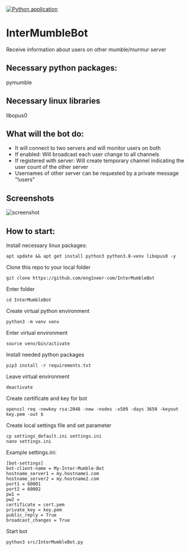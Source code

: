[![Python application](https://github.com/eng1neer-com/InterMumbleBot/actions/workflows/python-app.yml/badge.svg)](https://github.com/eng1neer-com/InterMumbleBot/actions/workflows/python-app.yml)

# InterMumbleBot
Receive information about users on other mumble/murmur server

## Necessary python packages:
pymumble

## Necessary linux libraries
libopus0

## What will the bot do:
- It will connect to two servers and will monitor users on both
- If enabled: Will broadcast each user change to all channels
- If registered with server: Will create temporary channel indicating the user count of the other server
- Usernames of other server can be requested by a private message "!users"

## Screenshots
![screenshot](https://user-images.githubusercontent.com/97258440/159071121-7138c67a-736f-4083-95a4-cd59942ac423.PNG)

## How to start:
Install necessary linux packages:
```
apt update && apt get install python3 python3.8-venv libopus0 -y
```
Clone this repo to your local folder
```
git clone https://github.com/eng1neer-com/InterMumbleBot
```
Enter folder
```
cd InterMumbleBot
```
Create virtual python environment
```
python3 -m venv venv
```
Enter virtual environment
```
source venv/bin/activate
```
Install needed python packages
```
pip3 install -r requirements.txt
```
Leave virtual environment
```
deactivate
```
Create certificate and key for bot
```
openssl req -newkey rsa:2048 -new -nodes -x509 -days 3650 -keyout key.pem -out $
```
Create local settings file and set parameter
```
cp settings_default.ini settings.ini
nano settings.ini
```
Example settings.ini:
```
[bot-settings]
bot-client-name = My-Inter-Mumble-Bot
hostname_server1 = my.hostname1.com
hostname_server2 = my.hostname2.com
port1 = 60001
port2 = 60002
pw1 =
pw2 =
certificate = cert.pem
private_key = key.pem
public_reply = True
broadcast_changes = True
```
Start bot
```
python3 src/InterMumbleBot.py
```

